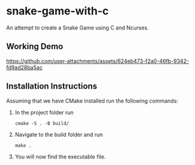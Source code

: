 # snake-game-with-c
An attempt to create a Snake Game using C and Ncurses.

## Working Demo
https://github.com/user-attachments/assets/624eb473-f2a0-46fb-9342-fd9ad28ba5ac

## Installation Instructions  
Assuming that we have CMake installed run the following commands:  
1. In the project folder run
   ```
   cmake -S . -B build/
   ```
2. Navigate to the build folder and run
   ```
   make .
   ```
3. You will now find the executable file.
